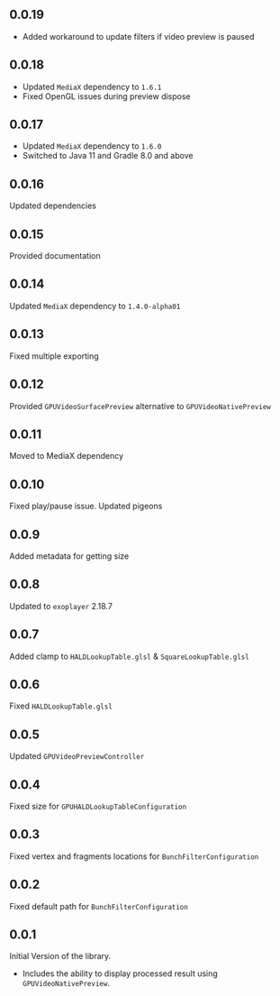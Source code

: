 ## 0.0.19

- Added workaround to update filters if video preview is paused

## 0.0.18

- Updated `MediaX` dependency to `1.6.1`
- Fixed OpenGL issues during preview dispose

## 0.0.17

- Updated `MediaX` dependency to `1.6.0`
- Switched to Java 11 and Gradle 8.0 and above

## 0.0.16

Updated dependencies

## 0.0.15

Provided documentation

## 0.0.14

Updated `MediaX` dependency to `1.4.0-alpha01`

## 0.0.13

Fixed multiple exporting

## 0.0.12

Provided `GPUVideoSurfacePreview` alternative to `GPUVideoNativePreview`

## 0.0.11

Moved to MediaX dependency

## 0.0.10

Fixed play/pause issue. Updated pigeons

## 0.0.9

Added metadata for getting size

## 0.0.8

Updated to `exoplayer` 2.18.7

## 0.0.7

Added clamp to `HALDLookupTable.glsl` & `SquareLookupTable.glsl`

## 0.0.6

Fixed `HALDLookupTable.glsl`

## 0.0.5

Updated `GPUVideoPreviewController`

## 0.0.4

Fixed size for `GPUHALDLookupTableConfiguration`

## 0.0.3

Fixed vertex and fragments locations for `BunchFilterConfiguration`

## 0.0.2

Fixed default path for `BunchFilterConfiguration`

## 0.0.1

Initial Version of the library.

- Includes the ability to display processed result using `GPUVideoNativePreview`.
